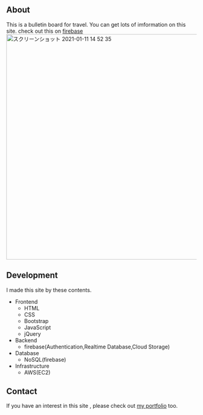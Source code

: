 ## About
This is a bulletin board for travel.
You can get lots of imformation on this site.
check out this on [firebase](https://your-memories-dd52e.web.app/)  
<img width="596" alt="スクリーンショット 2021-01-11 14 52 35" src="https://user-images.githubusercontent.com/62239012/104150299-d38d4380-541c-11eb-8cf6-8e79ebbe19ac.png">

## Development
I made this site by these contents.
- Frontend
    - HTML
    - CSS
    - Bootstrap
    - JavaScript 
    - jQuery
- Backend
    - firebase(Authentication,Realtime Database,Cloud Storage)
- Database
    - NoSQL(firebase)
- Infrastructure
    - AWS(EC2)

## Contact 
If you have an interest in this site , please check out [my portfolio](https://portfolio-f4b3a.web.app/) too.
